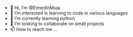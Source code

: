 - 👋 Hi, I’m @ElmedinMuja
- 👀 I’m interested in learning to code in various languages
- 🌱 I’m currently learning python
- 💞️ I’m looking to collaborate on small projects
- 📫 How to reach me ...

<!---
ElmedinMuja/ElmedinMuja is a ✨ special ✨ repository because its `README.md` (this file) appears on your GitHub profile.
You can click the Preview link to take a look at your changes.
--->
